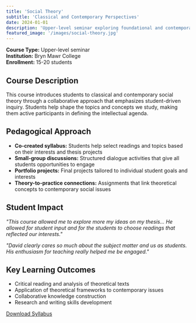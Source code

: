```yaml
---
title: 'Social Theory'
subtitle: 'Classical and Contemporary Perspectives'
date: 2024-01-01
description: 'Upper-level seminar exploring foundational and contemporary social theory through collaborative inquiry and student-driven discussion.'
featured_image: '/images/social-theory.jpg'
---
```


**Course Type:** Upper-level seminar  
**Institution:** Bryn Mawr College  
**Enrollment:** 15-20 students

## Course Description

This course introduces students to classical and contemporary social theory through a collaborative approach that emphasizes student-driven inquiry. Students help shape the topics and concepts we study, making them active participants in defining the intellectual agenda.

## Pedagogical Approach

- **Co-created syllabus:** Students help select readings and topics based on their interests and thesis projects
- **Small-group discussions:** Structured dialogue activities that give all students opportunities to engage
- **Portfolio projects:** Final projects tailored to individual student goals and interests
- **Theory-to-practice connections:** Assignments that link theoretical concepts to contemporary social issues

## Student Impact

*"This course allowed me to explore more my ideas on my thesis... He allowed for student input and for the students to choose readings that reflected our interests."*

*"David clearly cares so much about the subject matter and us as students. His enthusiasm for teaching really helped me be engaged."*

## Key Learning Outcomes

- Critical reading and analysis of theoretical texts
- Application of theoretical frameworks to contemporary issues
- Collaborative knowledge construction
- Research and writing skills development

[Download Syllabus](/syllabi/social-theory-syllabus.pdf)
